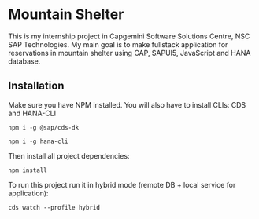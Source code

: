 # Mountain Shelter
This is my internship project in Capgemini Software Solutions Centre, NSC SAP Technologies. My main goal is to make fullstack application for reservations in mountain shelter using CAP, SAPUI5, JavaScript and HANA database.

## Installation
Make sure you have NPM installed. You will also have to install CLIs: CDS and HANA-CLI

``` npm i -g @sap/cds-dk ```

``` npm i -g hana-cli ```

Then install all project dependencies:

``` npm install ```

To run this project run it in hybrid mode (remote DB + local service for application):

``` cds watch --profile hybrid ```
